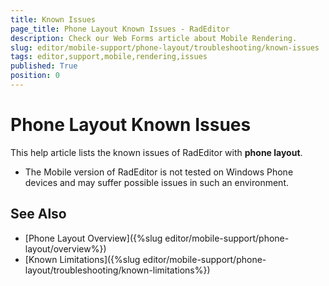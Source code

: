 ```yaml
---
title: Known Issues
page_title: Phone Layout Known Issues - RadEditor
description: Check our Web Forms article about Mobile Rendering.
slug: editor/mobile-support/phone-layout/troubleshooting/known-issues
tags: editor,support,mobile,rendering,issues
published: True
position: 0
---
```


# Phone Layout Known Issues

This help article lists the known issues of RadEditor with **phone layout**.

* The Mobile version of RadEditor is not tested on Windows Phone devices and may suffer possible issues in such an environment.

## See Also

* [Phone Layout Overview]({%slug editor/mobile-support/phone-layout/overview%})
* [Known Limitations]({%slug editor/mobile-support/phone-layout/troubleshooting/known-limitations%})
